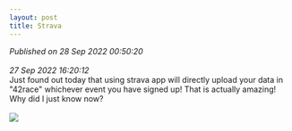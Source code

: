 ```yaml
---
layout: post
title: Strava
---
```

_Published on 28 Sep 2022 00:50:20_
<br>
<br>
_27 Sep 2022 16:20:12_
<br>
Just found out today that using strava app will directly upload your data in "42race" whichever event you have signed up! That is actually amazing! 
<br>
Why did I just know now?
<br>
<br>
<img src="https://drive.google.com/uc?export=view&id=12WVwYi8FDpgFc3iijEAODIRo-8O3Scly">
